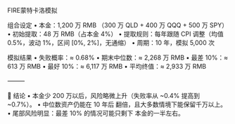 FIRE蒙特卡洛模拟

组合设定
	•	本金：1,200 万 RMB
（300 万 QLD + 400 万 QQQ + 500 万 SPY）
	•	初始提取：48 万 RMB（占本金 4%）
	•	提取规则：每年跟随 CPI 调整（均值 0.5%，波动 1%，区间 [0%, 2%]，无通缩）
	•	周期：10 年，模拟 5,000 次

模拟结果
	•	失败概率：≈ 0.68%
	•	期末中位数：≈ 2,268 万 RMB
	•	最差 10%：≈ 613 万 RMB
	•	最好 10%：≈ 6,117 万 RMB
	•	平均终值：≈ 2,933 万 RMB

⸻

📌 结论
	•	本金少 200 万以后，风险略微上升（失败率从 ~0.4% 提高到 ~0.7%）。
	•	中位数资产仍能在 10 年后 翻倍，且大多数情境下能保留千万以上。
	•	尾部风险明显：最差 10% 的情况可能只剩下 本金的一半左右。
